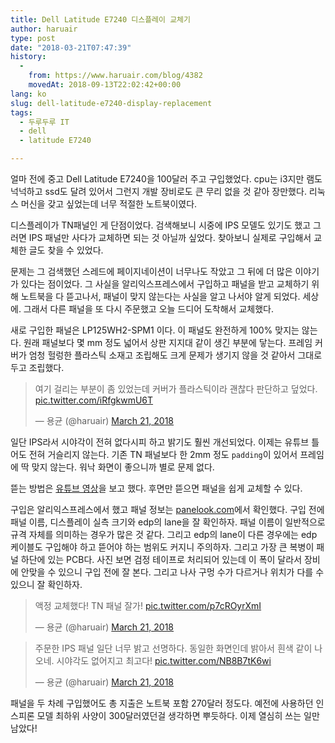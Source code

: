 ```yaml
---
title: Dell Latitude E7240 디스플레이 교체기
author: haruair
type: post
date: "2018-03-21T07:47:39"
history:
  - 
    from: https://www.haruair.com/blog/4382
    movedAt: 2018-09-13T22:02:42+00:00
lang: ko
slug: dell-latitude-e7240-display-replacement
tags:
  - 두루두루 IT
  - dell
  - latitude E7240

---
```

얼마 전에 중고 Dell Latitude E7240을 100달러 주고 구입했었다. cpu는 i3지만 램도 넉넉하고 ssd도 달려 있어서 그런지 개발 장비로도 큰 무리 없을 것 같아 장만했다. 리눅스 머신을 갖고 싶었는데 너무 적절한 노트북이였다.

디스플레이가 TN패널인 게 단점이었다. 검색해보니 시중에 IPS 모델도 있기도 했고 그러면 IPS 패널만 사다가 교체하면 되는 것 아닐까 싶었다. 찾아보니 실제로 구입해서 교체한 글도 찾을 수 있었다.

문제는 그 검색했던 스레드에 페이지네이션이 너무나도 작았고 그 뒤에 더 많은 이야기가 있다는 점이었다. 그 사실을 알리익스프레스에서 구입하고 패널을 받고 교체하기 위해 노트북을 다 뜯고나서, 패널이 맞지 않는다는 사실을 알고 나서야 알게 되었다. 세상에. 그래서 다른 패널을 또 다시 주문했고 오늘 드디어 도착해서 교체했다.

새로 구입한 패널은 LP125WH2-SPM1 이다. 이 패널도 완전하게 100% 맞지는 않는다. 원래 패널보다 몇 mm 정도 넓어서 상판 지지대 같이 생긴 부분에 닿는다. 프레임 커버가 엄청 헐렁한 플라스틱 소재고 조립해도 크게 문제가 생기지 않을 것 같아서 그대로 두고 조립했다.

<blockquote class="twitter-tweet" data-conversation="none" data-lang="en">
  <p lang="ko" dir="ltr">
    여기 걸리는 부분이 좀 있었는데 커버가 플라스틱이라 괜찮다 판단하고 덮었다. <a href="https://t.co/iRfgkwmU6T">pic.twitter.com/iRfgkwmU6T</a>
  </p>
  
  <p>
    &mdash; 용균 (@haruair) <a href="https://twitter.com/haruair/status/976363629145595904?ref_src=twsrc%5Etfw">March 21, 2018</a>
  </p>
</blockquote>



일단 IPS라서 시야각이 전혀 없다시피 하고 밝기도 훨씬 개선되었다. 이제는 유튜브 틀어도 전혀 거슬리지 않는다. 기존 TN 패널보다 한 2mm 정도 `padding`이 있어서 프레임에 딱 맞지 않는다. 워낙 화면이 좋으니까 별로 문제 없다.

뜯는 방법은 [유튜브 영상][1]을 보고 했다. 후면만 뜯으면 패널을 쉽게 교체할 수 있다.

구입은 알리익스프레스에서 했고 패널 정보는 [panelook.com][2]에서 확인했다. 구입 전에 패널 이름, 디스플레이 실측 크기와 edp의 lane을 잘 확인하자. 패널 이름이 일반적으로 규격 자체를 의미하는 경우가 많은 것 같다. 그리고 edp의 lane이 다른 경우에는 edp 케이블도 구입해야 하고 뜯어야 하는 범위도 커지니 주의하자. 그리고 가장 큰 복병이 패널 하단에 있는 PCB다. 사진 보면 검정 테이프로 처리되어 있는데 이 폭이 달라서 장비에 안맞을 수 있으니 구입 전에 잘 본다. 그리고 나사 구멍 수가 다르거나 위치가 다를 수 있으니 잘 확인하자.

<blockquote class="twitter-video" data-lang="en">
  <p lang="ko" dir="ltr">
    액정 교체했다! TN 패널 잘가! <a href="https://t.co/p7cROyrXmI">pic.twitter.com/p7cROyrXmI</a>
  </p>
  
  <p>
    &mdash; 용균 (@haruair) <a href="https://twitter.com/haruair/status/976356752886124544?ref_src=twsrc%5Etfw">March 21, 2018</a>
  </p>
</blockquote>



<blockquote class="twitter-video" data-lang="en">
  <p lang="ko" dir="ltr">
    주문한 IPS 패널 일단 너무 밝고 선명하다. 동일한 화면인데 밝아서 흰색 같이 나오네. 시야각도 없어지고 최고다! <a href="https://t.co/NB8B7tK6wi">pic.twitter.com/NB8B7tK6wi</a>
  </p>
  
  <p>
    &mdash; 용균 (@haruair) <a href="https://twitter.com/haruair/status/976358300123123712?ref_src=twsrc%5Etfw">March 21, 2018</a>
  </p>
</blockquote>



패널을 두 차례 구입했어도 총 지출은 노트북 포함 270달러 정도다. 예전에 사용하던 인스피론 모델 최하위 사양이 300달러였던걸 생각하면 뿌듯하다. 이제 열심히 쓰는 일만 남았다!

 [1]: https://www.youtube.com/watch?v=EVoBB3wswP8
 [2]: http://www.panelook.com